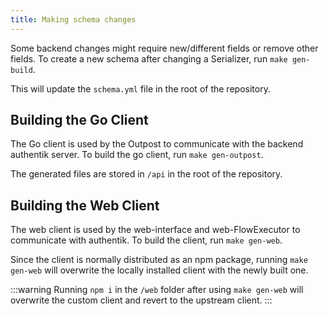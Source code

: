 ```yaml
---
title: Making schema changes
---
```


Some backend changes might require new/different fields or remove other fields. To create a new schema after changing a Serializer, run `make gen-build`.

This will update the `schema.yml` file in the root of the repository.

## Building the Go Client

The Go client is used by the Outpost to communicate with the backend authentik server. To build the go client, run `make gen-outpost`.

The generated files are stored in `/api` in the root of the repository.

## Building the Web Client

The web client is used by the web-interface and web-FlowExecutor to communicate with authentik. To build the client, run `make gen-web`.

Since the client is normally distributed as an npm package, running `make gen-web` will overwrite the locally installed client with the newly built one.

:::warning
Running `npm i` in the `/web` folder after using `make gen-web` will overwrite the custom client and revert to the upstream client.
:::
